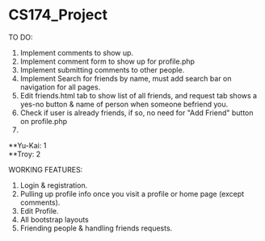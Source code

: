 # CS174_Project

TO DO: <br />
1. Implement comments to show up. <br />
2. Implement comment form to show up for profile.php <br />
3. Implement submitting comments to other people. <br />
4. Implement Search for friends by name, must add search bar on navigation for all pages. <br />
5. Edit friends.html tab to show list of all friends, and request tab shows a yes-no button & name of person when someone befriend you.<br />
6. Check if user is already friends, if so, no need for "Add Friend" button on profile.php<br />
7. 
**Yu-Kai: 1 <br />
**Troy: 2 <br />



WORKING FEATURES: <br />
1. Login & registration. <br />
2. Pulling up profile info once you visit a profile or home page (except comments). <br />
3. Edit Profile. <br />
4. All bootstrap layouts <br />
5. Friending people & handling friends requests. <br />
